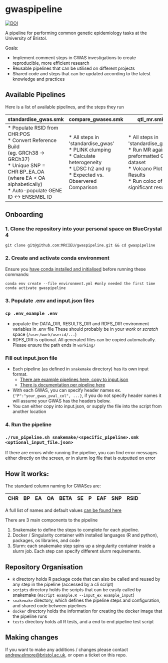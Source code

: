 # gwaspipeline

[![DOI](https://zenodo.org/badge/DOI/10.5281/zenodo.10624713.svg)](https://doi.org/10.5281/zenodo.10624713)

A pipeline for performing common genetic epidemiology tasks at the University of Bristol.

Goals:
* Implement comment steps in GWAS investigations to create reproducible, more efficient research
* Reusable pipelines that can be utilised on different projects
* Shared code and steps that can be updated according to the latest knowledge and practices

## Available Pipelines

Here is a list of available pipelines, and the steps they run

| standardise_gwas.smk                                                                                                                                                                                 | compare_gwases.smk                                                                                                                                 | qtl_mr.smk                                                                                                                                           | disease_progression.smk                                                                                                                                                            |
|------------------------------------------------------------------------------------------------------------------------------------------------------------------------------------------------------|----------------------------------------------------------------------------------------------------------------------------------------------------|------------------------------------------------------------------------------------------------------------------------------------------------------|------------------------------------------------------------------------------------------------------------------------------------------------------------------------------------|
| * Populate RSID from CHR:POS<br/>* Convert Reference Build<br/>(eg. GRCh38 -> GRCh37)<br/>* Unique SNP = CHR:BP_EA_OA<br/> (where EA < OA alphabetically)<br/>* Auto-populate GENE ID <-> ENSEMBL ID | * All steps in 'standardise_gwas'<br/>* PLINK clumping<br/>* Calculate heterogeneity<br/>* LDSC h2 and rg<br/>* Expected vs. Observered Comparison | * All steps in 'standardise_gwas'<br/>* Run MR against preformatted QTL dataset<br/>* Volcano Plot of Results<br/>* Run coloc of significant results | * All steps in 'standardise_gwas'<br/>* PLINK clumping<br/>* Run Select Collider Bias Corrections<br/>* Miami Plot of Collider Bias Results<br/>* Expected vs. Observed Comparison |

## Onboarding

### 1. Clone the repository into your personal space on BlueCrystal 4
`git clone git@github.com:MRCIEU/gwaspipeline.git && cd gwaspipeline`

### 2. Create and activate conda environment
Ensure you [have conda installed and initialised](https://www.acrc.bris.ac.uk/protected/hpc-docs/software/python_conda.html) before running these commands:
```
conda env create --file environment.yml #only needed the first time
conda activate gwaspipeline
```
### 3. Populate .env and input.json files

### `cp .env_example .env`
* populate the DATA_DIR, RESULTS_DIR and RDFS_DIR environment variables in .env file
These should probably be in your *work* or *scratch* space (`/user/work/userid/...`)
* RDFS_DIR is optional.  All generated files can be copied automatically.  Please ensure the path
ends in `working/`

### Fill out input.json file
* Each pipeline (as defined in `snakemake` directory) has its own input format.
  * [There are example pipelines here, copy to input.json](snakemake/input_templates/)
  * [There is documentation per pipeline here](snakemake/PIPELINES.md)
* With each GWAS, you can specify header names ex. `{"P":"your_gwas_pval_col", ...}`, if you do not specify header names it will assume your GWAS has the headers below.
* You can either copy into input.json, or supply the file into the script from another location

### 4. Run the pipeline
### `./run_pipeline.sh snakemake/<specific_pipeline>.smk <optional_input_file.json>`

If there are errors while running the pipeline, you can find error messages either directly on the screen, or in slurm log file that is outputted on error

## How it works:

The standard column naming for GWASes are:

| CHR | BP  | EA  | OA  | BETA | SE  | P   | EAF | SNP | RSID |
|-----|-----|-----|-----|------|-----|-----|-----|-----|:-----|

A full list of names and default values [can be found here](inst/extdata/predefined_column_maps.csv)

There are 3 main components to the pipeline
1. Snakemake to define the steps to complete for each pipeline.
2. Docker / Singularity container with installed languages (R and python), packages, os libraries, and code
3. Slurm: each snakemake step spins up a singularity container inside a slurm job.  Each step can specify different slurm requirements.

## Repository Organisation

* `R` directory holds R package code that can also be called and reused by any step in the pipeline (accessed by a cli script)
* `scripts` directory holds the scripts that can be easily called by snakemake (`Rscript example.R --input_ex example_input`)
* `snakemake` directory, which defines the pipeline steps and configuration, and shared code between pipelines
* `docker` directory holds the information for creating the docker image that the pipeline runs
* `tests` directory holds all R tests, and a end to end pipeline test script 

## Making changes

If you want to make any additions / changes please contact andrew.elmore@bristol.ac.uk, or open a ticket on this repo.
